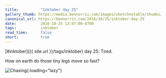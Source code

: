 ```yaml
---
title:          "Inktober day 25"
gallery_thumb: https://media.bennorris.com/images/sketchnotable/thumbs/inktober-day-25.jpg
canonical_url: https://bennorris.com/2016/10/25/inktober-day-25
date:           2016-10-25 13:07:00-0700
tags:           inktober
read_time:      false
short:          true
---
```

[#inktober]({{ site.url }}/tags/inktober) day 25: Tired.

How on earth do those tiny legs move so fast?

![Chasing](https://media.bennorris.com/images/sketchnotable/inktober-2016/inktober-day-25.jpg){:loading="lazy"}
